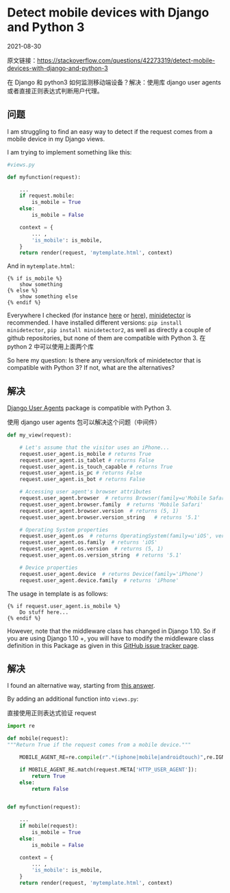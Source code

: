 # Detect mobile devices with Django and Python 3

2021-08-30

原文链接：https://stackoverflow.com/questions/42273319/detect-mobile-devices-with-django-and-python-3

在 Django 和 python3 如何监测移动端设备？解决：使用库 django user agents 或者直接正则表达式判断用户代理。

## 问题

I am struggling to find an easy way to detect if the request comes from a mobile device in my Django views.

I am trying to implement something like this:

```python
#views.py

def myfunction(request):

    ...
    if request.mobile:
        is_mobile = True
    else:
        is_mobile = False

    context = {
        ... ,
        'is_mobile': is_mobile,
    }
    return render(request, 'mytemplate.html', context)
```

And in `mytemplate.html`:

```
{% if is_mobile %}
    show something
{% else %}
    show something else
{% endif %}
```

Everywhere I checked (for instance [here](https://stackoverflow.com/questions/2321172/detect-mobile-browser-not-just-iphone-in-python-view) or [here](https://stackoverflow.com/questions/164427/change-django-templates-based-on-user-agent)), [minidetector](http://code.google.com/p/minidetector/) is recommended. I have installed different versions: `pip install minidetector`, `pip install minidetector2`, as well as directly a couple of github repositories, but none of them are compatible with Python 3. 在 python 2 中可以使用上面两个库

So here my question: Is there any version/fork of minidetector that is compatible with Python 3? If not, what are the alternatives?

## 解决

[Django User Agents](https://github.com/selwin/django-user_agents) package is compatible with Python 3.

使用 django user agents 包可以解决这个问题（中间件）

```python
def my_view(request):

    # Let's assume that the visitor uses an iPhone...
    request.user_agent.is_mobile # returns True
    request.user_agent.is_tablet # returns False
    request.user_agent.is_touch_capable # returns True
    request.user_agent.is_pc # returns False
    request.user_agent.is_bot # returns False

    # Accessing user agent's browser attributes
    request.user_agent.browser  # returns Browser(family=u'Mobile Safari', version=(5, 1), version_string='5.1')
    request.user_agent.browser.family  # returns 'Mobile Safari'
    request.user_agent.browser.version  # returns (5, 1)
    request.user_agent.browser.version_string   # returns '5.1'

    # Operating System properties
    request.user_agent.os  # returns OperatingSystem(family=u'iOS', version=(5, 1), version_string='5.1')
    request.user_agent.os.family  # returns 'iOS'
    request.user_agent.os.version  # returns (5, 1)
    request.user_agent.os.version_string  # returns '5.1'

    # Device properties
    request.user_agent.device  # returns Device(family='iPhone')
    request.user_agent.device.family  # returns 'iPhone'
```

The usage in template is as follows:

```
{% if request.user_agent.is_mobile %}
    Do stuff here...
{% endif %}
```

However, note that the middleware class has changed in Django 1.10. So if you are using Django 1.10 +, you will have to modify the middleware class definition in this Package as given in this [GitHub issue tracker page](https://github.com/selwin/django-user_agents/issues/13).

## 解决

I found an alternative way, starting from [this answer](https://stackoverflow.com/a/3487254/5802289).

By adding an additional function into `views.py`:

直接使用正则表达式验证 request

```python
import re

def mobile(request):
"""Return True if the request comes from a mobile device."""

    MOBILE_AGENT_RE=re.compile(r".*(iphone|mobile|androidtouch)",re.IGNORECASE)

    if MOBILE_AGENT_RE.match(request.META['HTTP_USER_AGENT']):
        return True
    else:
        return False


def myfunction(request):

    ...
    if mobile(request):
        is_mobile = True
    else:
        is_mobile = False

    context = {
        ... ,
        'is_mobile': is_mobile,
    }
    return render(request, 'mytemplate.html', context)
```
